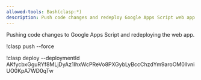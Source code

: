 ```yaml
---
allowed-tools: Bash(clasp:*)
description: Push code changes and redeploy Google Apps Script web app
---
```


Pushing code changes to Google Apps Script and redeploying the web app.

!clasp push --force

!clasp deploy --deploymentId AKfycbxGguRYf8MLjDyAz1IhxWcPReVo8PXGybLyBccChzdYm9aroOM0llvniUO0KpA7WD0qTw
